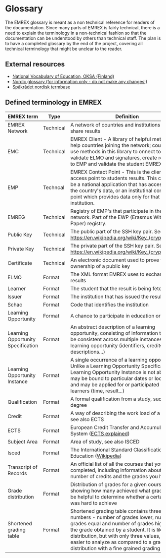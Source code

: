 Glossary
========

The EMREX glossary is meant as a non technical reference for readers of the documentation. Since many parts of EMREX is fairly technical, there is a need to explain the terminology in a non-technical fashion so that the documentation can be understood by others than technical staff. The plan is to have a completed glossary by the end of the project, covering all technical terminology that might be unclear to the reader.

External resources
------------------

 * [National Vocabulary of Education, OKSA (Finland)](https://confluence.csc.fi/download/attachments/8688189/Opetus_ja_koulutussanasto_20150803.pdf?version=1&modificationDate=1438756789198&api=v2)
 * [Nordic glossary (for information only - do not make any changes!)](https://drive.google.com/open?id=1cgGaihsj0S4l_F75Xu9qBQBmDlxHC5pva8Q3KUvRMDg&authuser=0)
 * [Spåkrådet nordisk termbase](http://nordterm.iterm.dk/portal/)
 
Defined terminology in EMREX
----------------------------

EMREX term | Type | Definition
-----------|------|-----------
EMREX Network | Technical | A network of countries and institutions that can share results
EMC | Technical | EMREX Client - A library of helpful methods to help countries joining the network; countries can use methods in this library to onnect to EMREG, validate ELMO and signatures, create requests to EMP and validate the student EMREX Client | Technical | A client in the network is an application that fetches results for a student. This application is typically part of an institutions student web sites.
EMP | Techncal | EMREX Contact Point - This is the clients access point to students results. This can either be a national application that has access to all of the country's data, or an institutinal contact point which provides data only for that institution.
EMREG | Technical | Registry of EMP's that participate in the EMREX network. Part of the EWP (Erasmus Without Paper) registry.
Public Key | Technical | The public part of the SSH key pair. See https://en.wikipedia.org/wiki/Key_(cryptography)
Private Key | Technical | The private part of the SSH key pair. See https://en.wikipedia.org/wiki/Key_(cryptography)
Certificate | Technical | An electronic document used to prove the ownership of a public key
ELMO | Format | The XML format EMREX uses to exchange results
Learner | Format | The student that the result is being fetched for
Issuer | Format | The institution that has issued the results
Schac | Format | Code that identifies the institution
Learning Opportunity | Format | A chance to participate in education or training.
Learning Opportunity Specification | Format | An abstract description of a learning opportunity, consisting of information that will be consistent across multiple instances of the learning opportunity (identifiers, credits, URLs, descriptions...)
Learning Opportunity Instance | Format | A single occurrence of a learning opportunity. Unlike a Learning Opportunity Specification, a Learning Opportunity Instance is not abstract, may be bound to particular dates or locations, and may be applied for or participated in by learners (time, result...)
Qualification | Format | A formal qualification from a study, such as degree
Credit | Format | A way of describing the work load of a study, see also ECTS
ECTS | Format | European Credit Transfer and Accumulation System ([ECTS explained](http://ec.europa.eu/education/resources/european-credit-transfer-accumulation-system_en))
Subject Area | Format | Area of study, see also ISCED
Isced | Format | The International Standard Classification of Education ([Wikipedia](https://en.wikipedia.org/wiki/International_Standard_Classification_of_Education))
Transcript of Records | Format | An official list of all the courses that you have completed, including information about the number of credits and the grades you have got
Grade distribution | Format | Distribution of grades for a given course, showing how many achieved what grade. Can be helpful to determine whether a certain grade was hard to achieve
Shortened grading table | Format | Shortened grading table contains threes numbers - number of grades lower, number of grades equal and number of grades higher than the grade obtained by a student. It is like grade distribution, but with only three values, making it easier to analyze as compared to a grade distribution with a fine grained grading scale.
